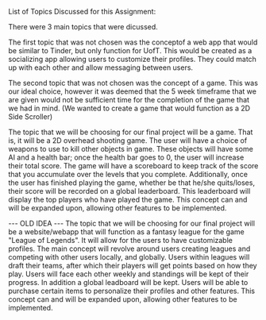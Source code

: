 List of Topics Discussed for this Assignment:

There were 3 main topics that were dicussed. 

The first topic that was not chosen was the conceptof a web app that would be similar to Tinder, but only function for UofT. This would be created as a socializing app allowing users to customize their profiles. They could match up with each other and allow messaging between users.

The second topic that was not chosen was the concept of a game. This was our ideal choice, however it was deemed that the 5 week timeframe that we are given would not be sufficient time for the completion of the game that we had in mind. (We wanted to create a game that would function as a 2D Side Scroller)


The topic that we will be choosing for our final project will be a game. That is, it will be a 2D overhead shooting game. The user will have a choice of weapons to use to kill other objects in game. These objects will have some AI and a health bar; once the health bar goes to 0, the user will increase their total score. The game will have a scoreboard to keep track of the score that you accumulate over the levels that you complete. Additionally, once the user has finished playing the game, whether be that he/she quits/loses, their score will be recorded on a global leaderboard. This leaderboard will display the top players who have played the game. This concept can and will be expanded upon, allowing other features to be implemented.

--- OLD IDEA ---
The topic that we will be choosing for our final project will be a website/webapp that will function as a fantasy league for the game "League of Legends". It will allow for the users to have customizable profiles. The main concept will revolve around users creating leagues and competing with other users locally, and globally. Users within leagues will draft their teams, after which their players will get points based on how they play. Users will face each other weekly and standings will be kept of their progress. In addition a global leadboard will be kept. Users will be able to purchase certain items to personalize their profiles and other features. This concept can and will be expanded upon, allowing other features to be implemented.


